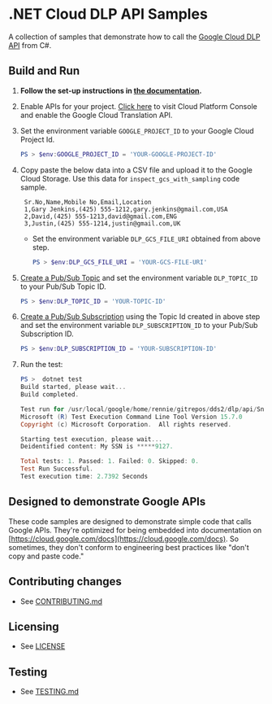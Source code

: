 # .NET Cloud DLP API Samples

A collection of samples that demonstrate how to call the
[Google Cloud DLP API](https://cloud.google.com/dlp/) from C#.

## Build and Run

1.  **Follow the set-up instructions in [the documentation](https://cloud.google.com/dotnet/docs/setup).**

4.  Enable APIs for your project.
    [Click here](https://console.cloud.google.com/flows/enableapi?apiid=dlp.googleapis.com&showconfirmation=true)
    to visit Cloud Platform Console and enable the Google Cloud Translation API.

5.  Set the environment variable `GOOGLE_PROJECT_ID` to your Google Cloud
    Project Id.

    ```ps1
    PS > $env:GOOGLE_PROJECT_ID = 'YOUR-GOOGLE-PROJECT-ID'
    ```

6. Copy paste the below data into a CSV file and upload it to the Google Cloud Storage. Use this data for `inspect_gcs_with_sampling` code sample.
   ```
    Sr.No,Name,Mobile No,Email,Location
    1,Gary Jenkins,(425) 555-1212,gary.jenkins@gmail.com,USA
    2,David,(425) 555-1213,david@gmail.com,ENG
    3,Justin,(425) 555-1214,justin@gmail.com,UK
   ```
    - Set the environment variable `DLP_GCS_FILE_URI` obtained from above step.
        ```ps1
        PS > $env:DLP_GCS_FILE_URI = 'YOUR-GCS-FILE-URI'
        ```

7. [Create a Pub/Sub Topic](https://cloud.google.com/pubsub/docs/create-topic) and set the environment variable `DLP_TOPIC_ID` to your Pub/Sub Topic ID.

    ```ps1
    PS > $env:DLP_TOPIC_ID = 'YOUR-TOPIC-ID'
    ```

8.  [Create a Pub/Sub Subscription](https://cloud.google.com/pubsub/docs/create-subscription) using the Topic Id created in above step and set the environment variable `DLP_SUBSCRIPTION_ID` to your Pub/Sub Subscription ID.

    ```ps1
    PS > $env:DLP_SUBSCRIPTION_ID = 'YOUR-SUBSCRIPTION-ID'
    ``` 

9.  Run the test:
    ```ps1
    PS >  dotnet test
    Build started, please wait...
    Build completed.

    Test run for /usr/local/google/home/rennie/gitrepos/dds2/dlp/api/Snippets/bin/Debug/netcoreapp2.1/DlpSnippets.dll(.NETCoreApp,Version=v2.1)
    Microsoft (R) Test Execution Command Line Tool Version 15.7.0
    Copyright (c) Microsoft Corporation.  All rights reserved.

    Starting test execution, please wait...
    Deidentified content: My SSN is *****9127.

    Total tests: 1. Passed: 1. Failed: 0. Skipped: 0.
    Test Run Successful.
    Test execution time: 2.7392 Seconds
    ```

## Designed to demonstrate Google APIs

These code samples are designed to demonstrate simple code that calls Google
APIs.  They're optimized for being embedded into documentation on
[https://cloud.google.com/docs](https://cloud.google.com/docs).
So sometimes, they don't conform to engineering best practices like
"don't copy and paste code."

## Contributing changes

* See [CONTRIBUTING.md](../../../CONTRIBUTING.md)

## Licensing

* See [LICENSE](../../../LICENSE)

## Testing

* See [TESTING.md](../../../TESTING.md)
